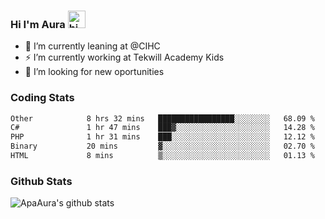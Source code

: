 ### Hi I'm Aura <img src="https://user-images.githubusercontent.com/1303154/88677602-1635ba80-d120-11ea-84d8-d263ba5fc3c0.gif" width="28px" alt="hi">

- 🔭 I’m currently leaning at @CIHC
- ⚡ I’m currently working at Tekwill Academy Kids
- 🤔 I’m looking for new oportunities


### Coding Stats

<!--START_SECTION:waka-->

```txt
Other            8 hrs 32 mins   █████████████████░░░░░░░░   68.09 %
C#               1 hr 47 mins    ███▓░░░░░░░░░░░░░░░░░░░░░   14.28 %
PHP              1 hr 31 mins    ███░░░░░░░░░░░░░░░░░░░░░░   12.12 %
Binary           20 mins         ▓░░░░░░░░░░░░░░░░░░░░░░░░   02.70 %
HTML             8 mins          ▒░░░░░░░░░░░░░░░░░░░░░░░░   01.13 %
```

<!--END_SECTION:waka-->

### Github Stats

![ApaAura's github stats](https://github-readme-stats.vercel.app/api?username=ApaAura&count_private=true&theme=tokyonight&hide=contribs,prs)
